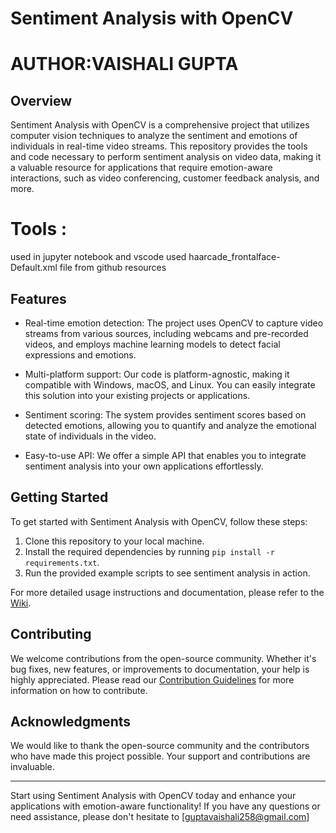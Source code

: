 # Sentiment Analysis with OpenCV
# AUTHOR:VAISHALI GUPTA

## Overview

Sentiment Analysis with OpenCV is a comprehensive project that utilizes computer vision techniques to analyze the sentiment and emotions of individuals in real-time video streams. This repository provides the tools and code necessary to perform sentiment analysis on video data, making it a valuable resource for applications that require emotion-aware interactions, such as video conferencing, customer feedback analysis, and more.

# Tools : 
used in jupyter notebook and vscode used haarcade_frontalface-Default.xml file from github resources
## Features

- Real-time emotion detection: The project uses OpenCV to capture video streams from various sources, including webcams and pre-recorded videos, and employs machine learning models to detect facial expressions and emotions.

- Multi-platform support: Our code is platform-agnostic, making it compatible with Windows, macOS, and Linux. You can easily integrate this solution into your existing projects or applications.

- Sentiment scoring: The system provides sentiment scores based on detected emotions, allowing you to quantify and analyze the emotional state of individuals in the video.

- Easy-to-use API: We offer a simple API that enables you to integrate sentiment analysis into your own applications effortlessly.

## Getting Started

To get started with Sentiment Analysis with OpenCV, follow these steps:

1. Clone this repository to your local machine.
2. Install the required dependencies by running `pip install -r requirements.txt`.
3. Run the provided example scripts to see sentiment analysis in action.

For more detailed usage instructions and documentation, please refer to the [Wiki](wiki/).

## Contributing

We welcome contributions from the open-source community. Whether it's bug fixes, new features, or improvements to documentation, your help is highly appreciated. Please read our [Contribution Guidelines](CONTRIBUTING.md) for more information on how to contribute.



## Acknowledgments

We would like to thank the open-source community and the contributors who have made this project possible. Your support and contributions are invaluable.

---

Start using Sentiment Analysis with OpenCV today and enhance your applications with emotion-aware functionality! If you have any questions or need assistance, please don't hesitate to [guptavaishali258@gmail.com]